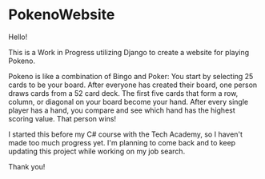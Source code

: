 # PokenoWebsite

Hello! 

This is a Work in Progress utilizing Django to create a website for playing Pokeno. 

Pokeno is like a combination of Bingo and Poker: You start by selecting 25 cards to be your board. After everyone has created their board, one person draws cards from a 52 card deck.
The first five cards that form a row, column, or diagonal on your board become your hand. After every single player has a hand, you compare and see which hand has the highest scoring value. That person wins!

I started this before my C# course with the Tech Academy, so I haven't made too much progress yet. I'm planning to come back and to keep updating this project while working on my job search.

Thank you!
